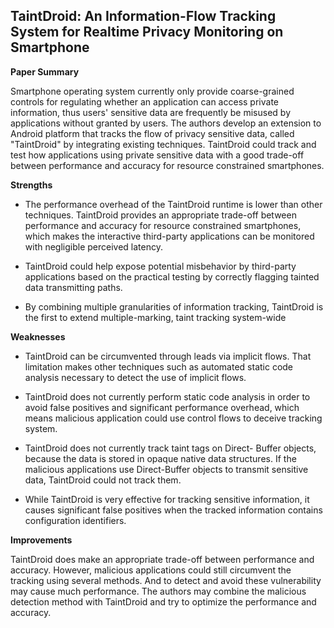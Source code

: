 ## TaintDroid: An Information-Flow Tracking System for Realtime Privacy Monitoring on Smartphone



**Paper Summary**

Smartphone operating system currently only provide coarse-grained controls for regulating whether an application can access private information, thus users' sensitive data are frequently be misused by applications without granted by users. The authors develop an extension to Android platform that tracks the flow of privacy sensitive data, called "TaintDroid" by integrating existing techniques. TaintDroid could track and test how applications using private sensitive data with a good trade-off between performance and accuracy for resource constrained smartphones.

**Strengths**

- The performance overhead of the TaintDroid runtime is lower than other techniques. TaintDroid provides an appropriate trade-off between performance and accuracy for resource constrained smartphones, which makes the interactive third-party applications can be monitored with negligible perceived latency.

- TaintDroid could help expose potential misbehavior by third-party applications based on the practical testing by correctly flagging tainted data transmitting paths.

- By combining multiple granularities of information tracking, TaintDroid is the first to extend multiple-marking, taint tracking system-wide


**Weaknesses**

- TaintDroid can be circumvented through leads via implicit flows. That limitation makes other techniques such as automated static code analysis necessary to detect the use of implicit flows.

- TaintDroid does not currently perform static code analysis in order to avoid false positives and significant performance overhead, which means malicious application could use control flows to deceive tracking system.

- TaintDroid does not currently track taint tags on Direct- Buffer objects, because the data is stored in opaque native data structures. If the malicious applications use Direct-Buffer objects to transmit sensitive data, TaintDroid could not track them.

- While TaintDroid is very effective for tracking sensitive information, it causes significant false positives when the tracked information contains configuration identifiers.


**Improvements**

TaintDroid does make an appropriate trade-off between performance and accuracy. However, malicious applications could still circumvent the tracking using several methods. And to detect and avoid these vulnerability may cause much performance. The authors may combine the malicious detection method with TaintDroid and try to optimize the performance and accuracy.